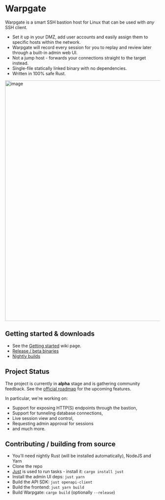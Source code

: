 # Warpgate

Warpgate is a smart SSH bastion host for Linux that can be used with _any_ SSH client.

* Set it up in your DMZ, add user accounts and easily assign them to specific hosts within the network.
* Warpgate will record every session for you to replay and review later through a built-in admin web UI.
* Not a jump host - forwards your connections straight to the target instead.
* Single-file statically linked binary with no dependencies.
* Written in 100% safe Rust.

<img width="783" alt="image" src="https://user-images.githubusercontent.com/161476/162640762-a91a2816-48c0-44d9-8b03-5b1e2cb42d51.png">

## Getting started & downloads

* See the [Getting started](https://github.com/Eugeny/warpgate/wiki/Getting-started) wiki page.
* [Release / beta binaries](https://github.com/Eugeny/warpgate/releases)
* [Nightly builds](https://nightly.link/Eugeny/warpgate/workflows/build/main)

## Project Status

The project is currently in **alpha** stage and is gathering community feedback. See the [official roadmap](https://github.com/users/Eugeny/projects/1/views/2) for the upcoming features.

In particular, we're working on:

* Support for exposing HTTP(S) endpoints through the bastion,
* Support for tunneling database connections,
* Live session view and control,
* Requesting admin approval for sessions
* and much more.

## Contributing / building from source

* You'll need nightly Rust (will be installed automatically), NodeJS and Yarn
* Clone the repo
* [Just](https://github.com/casey/just) is used to run tasks - install it: `cargo install just`
* Install the admin UI deps: `just yarn`
* Build the API SDK: `just openapi-client`
* Build the frontend: `just yarn build`
* Build Warpgate: `cargo build` (optionally `--release`)
